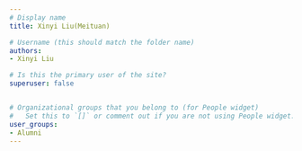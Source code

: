 ```yaml
---
# Display name
title: Xinyi Liu(Meituan)

# Username (this should match the folder name)
authors:
- Xinyi Liu

# Is this the primary user of the site?
superuser: false


# Organizational groups that you belong to (for People widget)
#   Set this to `[]` or comment out if you are not using People widget.
user_groups:
- Alumni
---
```


